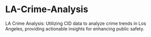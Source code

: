 # LA-Crime-Analysis
LA Crime Analysis: Utilizing CID data to analyze crime trends in Los Angeles, providing actionable insights for enhancing public safety.
